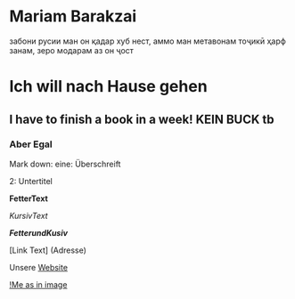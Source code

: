 # Mariam Barakzai
забони русии ман он қадар хуб нест, аммо ман метавонам тоҷикӣ ҳарф занам, зеро модарам аз он ҷост


# Ich will nach Hause gehen

## I have to finish a book in a week! KEIN BUCK tb 

### Aber Egal 

Mark down:
eine: Überschreift 
>
2: Untertitel 

**FetterText**
>
*KursivText*
>
***FetterundKusiv***

[Link Text] (Adresse)

Unsere [Website](https://ec-mentors.github.io/IT-ist-das-was-fuer-mich/)

[!Me as in image](https://www.bing.com/images/search?view=detailV2&ccid=V9KhM6zs&id=40B97F795A3969E4C0B81751A142CBE3DA980700&thid=OIP.V9KhM6zsxmeOaGRqjkVpuAHaFX&mediaurl=https%3A%2F%2Fxocademy.com%2Fwp-content%2Fuploads%2F2019%2F12%2F2019-12-21-10_34_50-Im-so-excited-and-i-just-cant-hide-it-_-Make-a-Meme-624x452.jpg&exph=452&expw=624&q=oth+eoofice+mems&form=IRPRST&ck=F9CD1FB23DE7A01622668891EFB13F7A&selectedindex=6&itb=0&ajaxhist=0&ajaxserp=0&cdnurl=https%3A%2F%2Fth.bing.com%2Fth%2Fid%2FR.57d2a133acecc6678e68646a8e4569b8%3Frik%3DAAeY2uPLQqFRFw%26pid%3DImgRaw%26r%3D0&pivotparams=insightsToken%3Dccid_TmzXcWnP*cp_C467E2DAF9A5B1C151F8B185B4030B1F*mid_6B2790708E79F713C0CFE29A69885D52AC903507*thid_OIP.TmzXcWnPclRL70Zq4UEEdQHaHN&vt=0&sim=11&iss=VSI&ajaxhist=0&ajaxserp=0)
